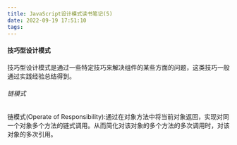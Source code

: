 ```yaml
---
title: JavaScript设计模式读书笔记(5)
date: 2022-09-19 17:51:10
tags:
---
```


#### 技巧型设计模式
技巧型设计模式是通过一些特定技巧来解决组件的某些方面的问题，这类技巧一般通过实践经验总结得到。

###### 链模式
链模式(Operate of Responsibility):通过在对象方法中将当前对象返回，实现对同一个对象多个方法的链式调用。从而简化对该对象的多个方法的多次调用时，对该对象的多次引用。


